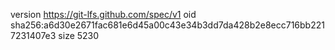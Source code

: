 version https://git-lfs.github.com/spec/v1
oid sha256:a6d30e2671fac681e6d45a00c43e34b3dd7da428b2e8ecc716bb2217231407e3
size 5230
